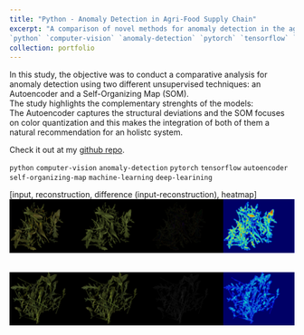 ```yaml
---
title: "Python - Anomaly Detection in Agri-Food Supply Chain"
excerpt: "A comparison of novel methods for anomaly detection in the agri-food supply chain, specifically exploring the effectiveness of Autoencoders and Self-Organizing Maps in computer vision.\n
`python` `computer-vision` `anomaly-detection` `pytorch` `tensorflow` `autoencoder` `self-organizing-map`"
collection: portfolio
---
```


In this study, the objective was to conduct a comparative analysis for anomaly detection using two different unsupervised techniques: an Autoencoder and a Self-Organizing Map (SOM). \
The study highlights the complementary strenghts of the models: \
The Autoencoder captures the structural deviations and the SOM focuses on color quantization and this makes the integration of both of them a natural recommendation for an holistc system.

Check it out at my [github repo](https://github.com/GianFederico/BD-Big_Data).

`python` `computer-vision` `anomaly-detection` `pytorch` `tensorflow` `autoencoder` `self-organizing-map` `machine-learning` `deep-learining` 

[input, reconstruction, difference (input-reconstruction), heatmap]
<br/><img src='/images/anomaly1.png'>

<br/><img src='/images/anomaly2.png'>
